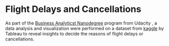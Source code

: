 # Flight Delays and Cancellations

As part of the [Business Analyticst Nanodegree](https://www.udacity.com/course/business-analytics-nanodegree--nd098) program from Udacity , a data analysis and visualization were performed on a dataset from [kaggle](https://www.kaggle.com/datasets/usdot/flight-delays) by  Tableau to reveal insights to decide the reasons of flight delays or cancellations.
